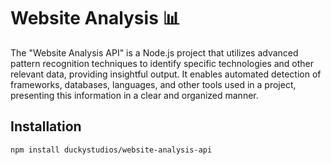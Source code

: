 # Website Analysis 📊

The "Website Analysis API" is a Node.js project that utilizes advanced pattern recognition techniques to identify specific technologies and other relevant data, providing insightful output. It enables automated detection of frameworks, databases, languages, and other tools used in a project, presenting this information in a clear and organized manner.

## Installation

```bash
npm install duckystudios/website-analysis-api
```

